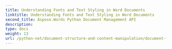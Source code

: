 ```yaml
---
title: Understanding Fonts and Text Styling in Word Documents
linktitle: Understanding Fonts and Text Styling in Word Documents
second_title: Aspose.Words Python Document Management API
description: 
type: docs
weight: 13
url: /python-net/document-structure-and-content-manipulation/document-fonts/
---
```

